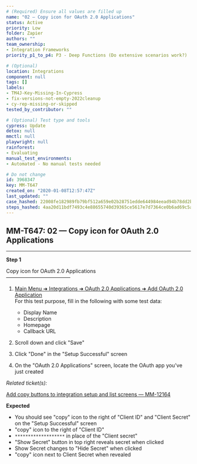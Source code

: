 ```yaml
---
# (Required) Ensure all values are filled up
name: "02 — Copy icon for OAuth 2.0 Applications"
status: Active
priority: Low
folder: Zapier
authors: ""
team_ownership:
- Integration Frameworks
priority_p1_to_p4: P3 - Deep Functions (Do extensive scenarios work?)

# (Optional)
location: Integrations
component: null
tags: []
labels:
- TM4J-Key-Missing-In-Cypress
- fix-versions-not-empty-2022cleanup
- cy-rep-missing-or-skipped
tested_by_contributor: ""

# (Optional) Test type and tools
cypress: Update
detox: null
mmctl: null
playwright: null
rainforest:
- Evaluating
manual_test_environments:
- Automated - No manual tests needed

# Do not change
id: 3968347
key: MM-T647
created_on: "2020-01-08T12:57:47Z"
last_updated: ""
case_hashed: 22008fe182989fb79bf512a659e02b28751edde644984eead94b78dd2bc9138a8d8b669b9d086638f60aceb948147125
steps_hashed: 4aa20d11bdf7493c4e88655740d39365ce5617e7d7364ce0b6ad69c5a0efef819bea3ebf949ff3df911c40fd472a3130
---
```


<!-- (Auto-generated) Based on frontmatter's "key" and "name" -->

## MM-T647: 02 — Copy icon for OAuth 2.0 Applications

---

**Step 1**

Copy icon for OAuth 2.0 Applications\
–––––––––––––––––––––––––

1. [Main Menu ➜ Integrations ➜ OAuth 2.0 Applications ➜ Add OAuth 2.0 Application](https://postgres.test.mattermost.com/webhooks/integrations/oauth2-apps/add)\
   For this test purpose, fill in the following with some test data:

   - Display Name
   - Description
   - Homepage
   - Callback URL

2. Scroll down and click "Save"

3. Click "Done" in the "Setup Successful" screen

4. On the "OAuth 2.0 Applications" screen, locate the OAuth app you've just created

_Related ticket(s):_

[Add copy buttons to integration setup and list screens — MM-12164](https://mattermost.atlassian.net/browse/MM-12164)

**Expected**

- You should see "copy" icon to the right of "Client ID" and "Client Secret" on the "Setup Successful" screen
- "copy" icon to the right of "Client ID"
- `*******************` in place of the "Client secret"
- "Show Secret" button in top right reveals secret when clicked
- Show Secret changes to "Hide Secret" when clicked
- "copy" icon next to Client Secret when revealed
